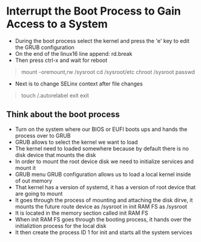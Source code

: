 # Interrupt the Boot Process to Gain Access to a System

- During the boot process select the kernel and press the 'e' key to edit the GRUB configuration
- On the end of the linux16 line append: rd.break 
- Then press ctrl-x and wait for reboot
> mount -oremount,rw /sysroot
> cd /sysroot/etc
> chroot /sysroot
> passwd
- Next is to change SELinx context after file changes
> touch /.autorelabel 
> exit
> exit

## Think about the boot process

- Turn on the system where our BIOS or EUFI boots ups and hands the process over to GRUB
- GRUB allows to select the kernel we want to load
- The kernel need to loaded somewhere because by default there is no disk device that mounts the disk
- In order to mount the root device disk we need to initialize services and mount it
- GRUB menu GRUB configuration allows us to load a local kernel inside of out memory
- That kernel has a version of systemd, it has a version of root device that are going to mount
- It goes through the process of mounting and attaching the disk dirve, it mounts the future route device as /sysroot in 
init RAM FS as /sysroot 
- It is located in the memory section called init RAM FS 
- When init RAM FS goes through the booting process, it hands over the initializtion process for the local disk
- It then create the process ID 1 for init and starts all the system services


